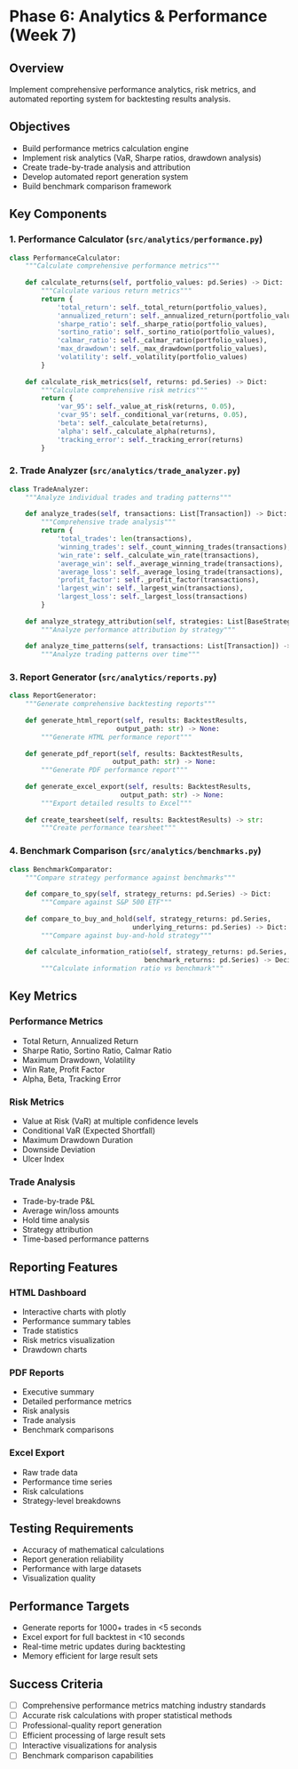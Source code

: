 # Phase 6: Analytics & Performance (Week 7)

## Overview

Implement comprehensive performance analytics, risk metrics, and automated reporting system for backtesting results analysis.

## Objectives

- Build performance metrics calculation engine
- Implement risk analytics (VaR, Sharpe ratios, drawdown analysis)
- Create trade-by-trade analysis and attribution
- Develop automated report generation system
- Build benchmark comparison framework

## Key Components

### 1. Performance Calculator (`src/analytics/performance.py`)

```python
class PerformanceCalculator:
    """Calculate comprehensive performance metrics"""
    
    def calculate_returns(self, portfolio_values: pd.Series) -> Dict:
        """Calculate various return metrics"""
        return {
            'total_return': self._total_return(portfolio_values),
            'annualized_return': self._annualized_return(portfolio_values),
            'sharpe_ratio': self._sharpe_ratio(portfolio_values),
            'sortino_ratio': self._sortino_ratio(portfolio_values),
            'calmar_ratio': self._calmar_ratio(portfolio_values),
            'max_drawdown': self._max_drawdown(portfolio_values),
            'volatility': self._volatility(portfolio_values)
        }
    
    def calculate_risk_metrics(self, returns: pd.Series) -> Dict:
        """Calculate comprehensive risk metrics"""
        return {
            'var_95': self._value_at_risk(returns, 0.05),
            'cvar_95': self._conditional_var(returns, 0.05),
            'beta': self._calculate_beta(returns),
            'alpha': self._calculate_alpha(returns),
            'tracking_error': self._tracking_error(returns)
        }
```

### 2. Trade Analyzer (`src/analytics/trade_analyzer.py`)

```python
class TradeAnalyzer:
    """Analyze individual trades and trading patterns"""
    
    def analyze_trades(self, transactions: List[Transaction]) -> Dict:
        """Comprehensive trade analysis"""
        return {
            'total_trades': len(transactions),
            'winning_trades': self._count_winning_trades(transactions),
            'win_rate': self._calculate_win_rate(transactions),
            'average_win': self._average_winning_trade(transactions),
            'average_loss': self._average_losing_trade(transactions),
            'profit_factor': self._profit_factor(transactions),
            'largest_win': self._largest_win(transactions),
            'largest_loss': self._largest_loss(transactions)
        }
    
    def analyze_strategy_attribution(self, strategies: List[BaseStrategy]) -> Dict:
        """Analyze performance attribution by strategy"""
        
    def analyze_time_patterns(self, transactions: List[Transaction]) -> Dict:
        """Analyze trading patterns over time"""
```

### 3. Report Generator (`src/analytics/reports.py`)

```python
class ReportGenerator:
    """Generate comprehensive backtesting reports"""
    
    def generate_html_report(self, results: BacktestResults, 
                           output_path: str) -> None:
        """Generate HTML performance report"""
        
    def generate_pdf_report(self, results: BacktestResults, 
                          output_path: str) -> None:
        """Generate PDF performance report"""
        
    def generate_excel_export(self, results: BacktestResults, 
                            output_path: str) -> None:
        """Export detailed results to Excel"""
        
    def create_tearsheet(self, results: BacktestResults) -> str:
        """Create performance tearsheet"""
```

### 4. Benchmark Comparison (`src/analytics/benchmarks.py`)

```python
class BenchmarkComparator:
    """Compare strategy performance against benchmarks"""
    
    def compare_to_spy(self, strategy_returns: pd.Series) -> Dict:
        """Compare against S&P 500 ETF"""
        
    def compare_to_buy_and_hold(self, strategy_returns: pd.Series, 
                               underlying_returns: pd.Series) -> Dict:
        """Compare against buy-and-hold strategy"""
        
    def calculate_information_ratio(self, strategy_returns: pd.Series,
                                  benchmark_returns: pd.Series) -> Decimal:
        """Calculate information ratio vs benchmark"""
```

## Key Metrics

### Performance Metrics
- Total Return, Annualized Return
- Sharpe Ratio, Sortino Ratio, Calmar Ratio
- Maximum Drawdown, Volatility
- Win Rate, Profit Factor
- Alpha, Beta, Tracking Error

### Risk Metrics
- Value at Risk (VaR) at multiple confidence levels
- Conditional VaR (Expected Shortfall)
- Maximum Drawdown Duration
- Downside Deviation
- Ulcer Index

### Trade Analysis
- Trade-by-trade P&L
- Average win/loss amounts
- Hold time analysis
- Strategy attribution
- Time-based performance patterns

## Reporting Features

### HTML Dashboard
- Interactive charts with plotly
- Performance summary tables
- Trade statistics
- Risk metrics visualization
- Drawdown charts

### PDF Reports
- Executive summary
- Detailed performance metrics
- Risk analysis
- Trade analysis
- Benchmark comparisons

### Excel Export
- Raw trade data
- Performance time series
- Risk calculations
- Strategy-level breakdowns

## Testing Requirements

- Accuracy of mathematical calculations
- Report generation reliability
- Performance with large datasets
- Visualization quality

## Performance Targets

- Generate reports for 1000+ trades in <5 seconds
- Excel export for full backtest in <10 seconds
- Real-time metric updates during backtesting
- Memory efficient for large result sets

## Success Criteria

- [ ] Comprehensive performance metrics matching industry standards
- [ ] Accurate risk calculations with proper statistical methods
- [ ] Professional-quality report generation
- [ ] Efficient processing of large result sets
- [ ] Interactive visualizations for analysis
- [ ] Benchmark comparison capabilities